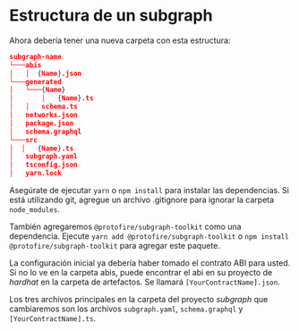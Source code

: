 # Estructura de un subgraph
Ahora debería tener una nueva carpeta con esta estructura:
```json
subgraph-name
└───abis
│   │  {Name}.json
└───generated
│   └───{Name}
│       │   {Name}.ts
│   │   schema.ts
│   networks.json
│   package.json
│   schema.graphql
└───src
│  │   {Name}.ts
│   subgraph.yaml
│   tsconfig.json
│   yarn.lock
```
Asegúrate de ejecutar `yarn` o `npm install` para instalar las dependencias. Si está utilizando git, agregue un archivo .gitignore para ignorar la carpeta `node_modules`.

También agregaremos `@protofire/subgraph-toolkit` como una dependencia. Ejecute `yarn add @protofire/subgraph-toolkit` o `npm install @protofire/subgraph-toolkit` para agregar este paquete.

La configuración inicial ya debería haber tomado el contrato ABI para usted. Si no lo ve en la carpeta abis, puede encontrar el abi en su proyecto de *hardhat* en la carpeta de artefactos. Se llamará `[YourContractName].json`.

Los tres archivos principales en la carpeta del proyecto *subgraph* que cambiaremos son los archivos `subgraph.yaml`, `schema.graphql` y `[YourContractName].ts`.



